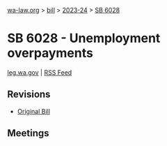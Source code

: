 [wa-law.org](/) > [bill](/bill/) > [2023-24](/bill/2023-24/) > [SB 6028](/bill/2023-24/sb/6028/)

# SB 6028 - Unemployment overpayments
[leg.wa.gov](https://app.leg.wa.gov/billsummary?BillNumber=6028&Year=2023&Initiative=false) | [RSS Feed](./rss.xml)

## Revisions
* [Original Bill](1/)

## Meetings